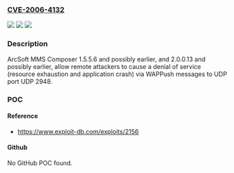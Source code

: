 ### [CVE-2006-4132](https://cve.mitre.org/cgi-bin/cvename.cgi?name=CVE-2006-4132)
![](https://img.shields.io/static/v1?label=Product&message=n%2Fa&color=blue)
![](https://img.shields.io/static/v1?label=Version&message=n%2Fa&color=blue)
![](https://img.shields.io/static/v1?label=Vulnerability&message=n%2Fa&color=brighgreen)

### Description

ArcSoft MMS Composer 1.5.5.6 and possibly earlier, and 2.0.0.13 and possibly earlier, allow remote attackers to cause a denial of service (resource exhaustion and application crash) via WAPPush messages to UDP port UDP 2948.

### POC

#### Reference
- https://www.exploit-db.com/exploits/2156

#### Github
No GitHub POC found.

